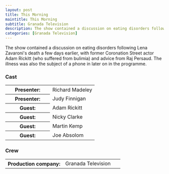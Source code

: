```yaml
---
layout: post
title: This Morning
maintitle: This Morning
subtitle: Granada Television
description: The show contained a discussion on eating disorders following Lena Zavaroni's death a few days earlier.
categories: [Granada Television]
---
```


The show contained a discussion on eating disorders following Lena Zavaroni's death a few days earlier, with former Coronation Street actor Adam Rickitt (who suffered from bulimia) and advice from Raj Persaud. The illness was also the subject of a phone in later on in the programme.

### Cast
<table>
<tr><th style="width:50%;">Presenter:</th><td style="width:50%;">Richard Madeley</td></tr>
<tr><th>Presenter:</th><td>Judy Finnigan</td></tr>
<tr><th>Guest:</th><td>Adam Rickitt</td></tr>
<tr><th>Guest:</th><td>Nicky Clarke</td></tr>
<tr><th>Guest:</th><td>Martin Kemp</td></tr>
<tr><th>Guest:</th><td>Joe Absolom</td></tr>
</table>

### Crew
<table>
<tr><th style="width:50%;">Production company:</th><td style="width:50%;">Granada Television</td></tr>
</table>

